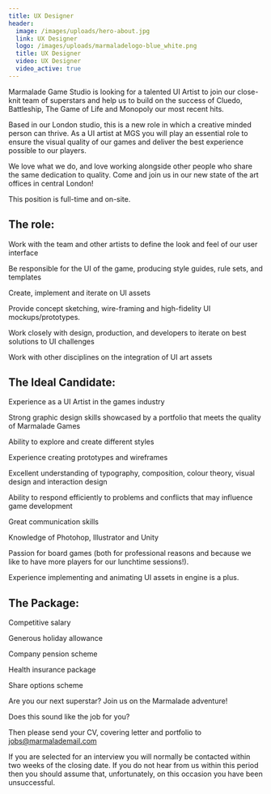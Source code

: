 ```yaml
---
title: UX Designer
header:
  image: /images/uploads/hero-about.jpg
  link: UX Designer
  logo: /images/uploads/marmaladelogo-blue_white.png
  title: UX Designer
  video: UX Designer
  video_active: true
---
```

Marmalade Game Studio is looking for a talented  UI Artist to join our close-knit team of superstars and help us to build on the success of Cluedo, Battleship, The Game of Life and Monopoly our most recent hits. 

Based in our London studio, this is a new role in which a creative minded person can thrive. As a UI  artist at MGS you will play an essential role to ensure the visual quality of our games and deliver the best experience possible to our players.

We love what we do, and love working alongside other people who share the same dedication to quality. Come and join us in our new state of the art offices in central London!

This position is full-time and on-site.

## The role:

Work with the team and other artists to define the look and feel of our user interface

Be responsible for the UI of the game, producing style guides, rule sets, and templates

Create, implement and iterate on UI assets

Provide concept sketching, wire-framing and high-fidelity UI mockups/prototypes.

Work closely with design, production, and developers to iterate on best solutions to UI challenges

Work with other disciplines on the integration of UI art assets 

## The Ideal Candidate:

Experience as a UI Artist in the games industry

Strong graphic design skills showcased by a portfolio that meets the quality of Marmalade Games

Ability to explore and create different styles 

Experience creating prototypes and wireframes

Excellent understanding of typography, composition, colour theory, visual design and interaction design

Ability to respond efficiently to problems and conflicts that may influence game development

Great communication skills

Knowledge of Photohop, Illustrator and Unity 

Passion for board games (both for professional reasons and because we like to have more players for our lunchtime sessions!).

Experience implementing and animating UI assets in engine is a plus.

## The Package:

Competitive salary

Generous holiday allowance

Company pension scheme

Health insurance package

Share options scheme



Are you our next superstar? Join us on the Marmalade adventure! 

Does this sound like the job for you?

Then please send your CV, covering letter  and portfolio to jobs@marmalademail.com

If you are selected for an interview you will normally be contacted within two weeks of the closing date. If you do not hear from us within this period then you should assume that, unfortunately, on this occasion you have been unsuccessful.
